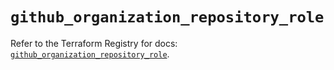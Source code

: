 # `github_organization_repository_role`

Refer to the Terraform Registry for docs: [`github_organization_repository_role`](https://registry.terraform.io/providers/integrations/github/6.7.0/docs/resources/organization_repository_role).
